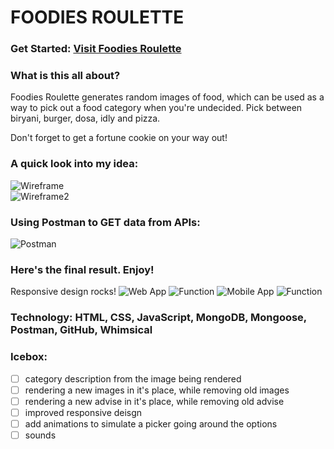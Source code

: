 # FOODIES ROULETTE

### Get Started: [Visit Foodies Roulette](http://tightfisted-bird.surge.sh/)


### What is this all about?

Foodies Roulette generates random images of food, which can be used as a way to pick out a food category when you're undecided. Pick between biryani, burger, dosa, idly and pizza.

Don't forget to get a fortune cookie on your way out!


### A quick look into my idea:

![Wireframe](https://i.imgur.com/SHAiggJ.jpg?1)  
![Wireframe2](https://i.imgur.com/govqVti.png)  

### Using Postman to GET data from APIs:

![Postman](https://i.imgur.com/lc18WGM.png)  

### Here's the final result. Enjoy!

Responsive design rocks!
![Web App](https://i.imgur.com/aypVH83.png) 
![Function](https://i.imgur.com/GaZenpY.png) 
![Mobile App](https://i.imgur.com/8PO4R1P.png) 
![Function](https://i.imgur.com/PK4ysJ2.png) 


### Technology: HTML, CSS, JavaScript, MongoDB, Mongoose, Postman, GitHub, Whimsical

### Icebox:
- [ ] category description from the image being rendered
- [ ] rendering a new images in it's place, while removing old images
- [ ] rendering a new advise in it's place, while removing old advise
- [ ] improved responsive deisgn
- [ ] add animations to simulate a picker going around the options
- [ ] sounds
